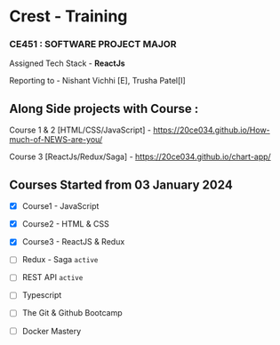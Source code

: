 # Crest - Training

### CE451 : SOFTWARE PROJECT MAJOR

Assigned Tech Stack - <strong> ReactJs</strong>

Reporting to - Nishant Vichhi [E], Trusha Patel[I]

## Along Side projects with Course :

Course 1 & 2 [HTML/CSS/JavaScript] - https://20ce034.github.io/How-much-of-NEWS-are-you/

Course 3 [ReactJs/Redux/Saga] - https://20ce034.github.io/chart-app/

## Courses Started from 03 January 2024

- [x] Course1 - JavaScript

- [x] Course2 - HTML & CSS

- [x] Course3 - ReactJS & Redux 

- [ ] Redux - Saga `active`

- [ ] REST API `active`

- [ ] Typescript

- [ ] The Git & Github Bootcamp

- [ ] Docker Mastery
